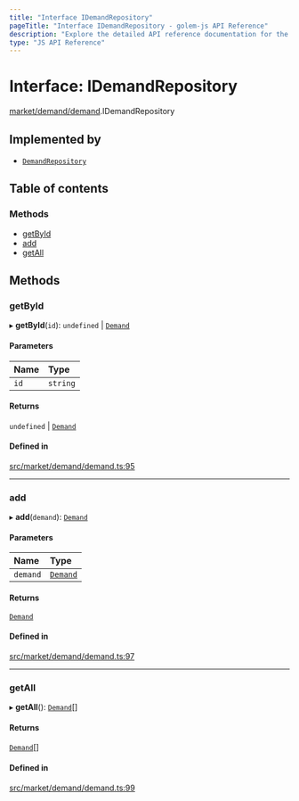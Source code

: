```yaml
---
title: "Interface IDemandRepository"
pageTitle: "Interface IDemandRepository - golem-js API Reference"
description: "Explore the detailed API reference documentation for the Interface IDemandRepository within the golem-js SDK for the Golem Network."
type: "JS API Reference"
---
```

# Interface: IDemandRepository

[market/demand/demand](../modules/market_demand_demand).IDemandRepository

## Implemented by

- [`DemandRepository`](../classes/shared_yagna_repository_demand_repository.DemandRepository)

## Table of contents

### Methods

- [getById](market_demand_demand.IDemandRepository#getbyid)
- [add](market_demand_demand.IDemandRepository#add)
- [getAll](market_demand_demand.IDemandRepository#getall)

## Methods

### getById

▸ **getById**(`id`): `undefined` \| [`Demand`](../classes/market_demand_demand.Demand)

#### Parameters

| Name | Type |
| :------ | :------ |
| `id` | `string` |

#### Returns

`undefined` \| [`Demand`](../classes/market_demand_demand.Demand)

#### Defined in

[src/market/demand/demand.ts:95](https://github.com/golemfactory/golem-js/blob/ed1cf1df/src/market/demand/demand.ts#L95)

___

### add

▸ **add**(`demand`): [`Demand`](../classes/market_demand_demand.Demand)

#### Parameters

| Name | Type |
| :------ | :------ |
| `demand` | [`Demand`](../classes/market_demand_demand.Demand) |

#### Returns

[`Demand`](../classes/market_demand_demand.Demand)

#### Defined in

[src/market/demand/demand.ts:97](https://github.com/golemfactory/golem-js/blob/ed1cf1df/src/market/demand/demand.ts#L97)

___

### getAll

▸ **getAll**(): [`Demand`](../classes/market_demand_demand.Demand)[]

#### Returns

[`Demand`](../classes/market_demand_demand.Demand)[]

#### Defined in

[src/market/demand/demand.ts:99](https://github.com/golemfactory/golem-js/blob/ed1cf1df/src/market/demand/demand.ts#L99)
